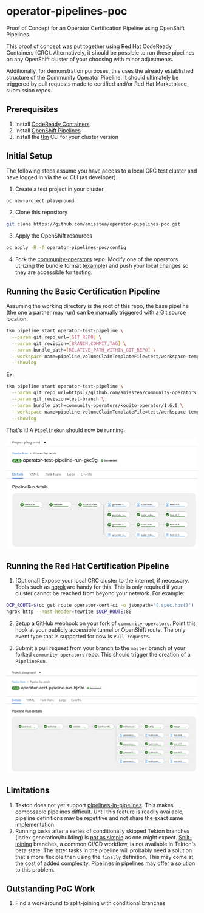 # operator-pipelines-poc
Proof of Concept for an Operator Certification Pipeline using OpenShift Pipelines.

This proof of concept was put together using Red Hat CodeReady Containers (CRC).
Alternatively, it should be possible to run these pipelines on any OpenShift
cluster of your choosing with minor adjustments.

Additionally, for demonstration purposes, this uses the already established
structure of the Community Operator Pipeline. It should ultimately be triggered
by pull requests made to certified and/or Red Hat Marketplace submission repos.

## Prerequisites

1. Install [CodeReady Containers](https://code-ready.github.io/crc/#installation_gsg)
2. Install [OpenShift Pipelines](https://docs.openshift.com/container-platform/4.7/cicd/pipelines/installing-pipelines.html)
3. Install the [tkn](https://console-openshift-console.apps-crc.testing/command-line-tools) CLI for your cluster version

## Initial Setup
The following steps assume you have access to a local CRC test cluster and have
logged in via the `oc` CLI (as developer).

1. Create a test project in your cluster

```bash
oc new-project playground
```

2. Clone this repository

```bash
git clone https://github.com/amisstea/operator-pipelines-poc.git
```

3. Apply the OpenShift resources

```bash
oc apply -R -f operator-pipelines-poc/config
```

4. Fork the [community-operators](https://github.com/operator-framework/community-operators)
   repo. Modify one of the operators utilizing the bundle format
   ([example](https://github.com/amisstea/community-operators/commit/88c9c0e4e843e4f5fb34033abb924606017064aa))
   and push your local changes so they are accessible for testing.

## Running the Basic Certification Pipeline

Assuming the working directory is the root of this repo, the base pipeline
(the one a partner may run) can be manually triggered with a Git source
location.

```bash
tkn pipeline start operator-test-pipeline \
  --param git_repo_url=[GIT_REPO] \
  --param git_revision=[BRANCH,COMMIT,TAG] \
  --param bundle_path=[RELATIVE_PATH_WITHIN_GIT_REPO] \
  --workspace name=pipeline,volumeClaimTemplateFile=test/workspace-template.yml \
  --showlog
```

Ex:

```bash
tkn pipeline start operator-test-pipeline \
  --param git_repo_url=https://github.com/amisstea/community-operators.git \
  --param git_revision=test-branch \
  --param bundle_path=community-operators/kogito-operator/1.6.0 \
  --workspace name=pipeline,volumeClaimTemplateFile=test/workspace-template.yml \
  --showlog
```

That's it! A `PipelineRun` should now be running.

![Successful test pipeline run](img/test-pipelinerun-details.png)

## Running the Red Hat Certification Pipeline

1. [Optional] Expose your local CRC cluster to the internet, if necessary.
   Tools such as [ngrok](https://dashboard.ngrok.com/get-started/setup) are
   handy for this. This is only required if your cluster cannot be reached
   from beyond your network. For example:

```bash
OCP_ROUTE=$(oc get route operator-cert-ci -o jsonpath='{.spec.host}')
ngrok http --host-header=rewrite $OCP_ROUTE:80
```

2. Setup a GitHub webhook on your fork of `community-operators`. Point this
   hook at your publicly accessible tunnel or OpenShift route. The only
   event type that is supported for now is `Pull requests`.

3. Submit a pull request from your branch to the `master` branch of your
   forked `community-operators` repo. This should trigger the creation of a
   `PipelineRun`.

![Successful cert pipeline run](img/cert-pipelinerun-details.png)

## Limitations
1. Tekton does not yet support
   [pipelines-in-pipelines](https://github.com/tektoncd/community/blob/main/teps/0056-pipelines-in-pipelines.md).
   This makes composable pipelines difficult. Until this feature is
   readily available, pipeline definitions may be repetitive and not share the
   exact same implementation.
2. Running tasks after a series of conditionally skipped Tekton branches
   (index generation/building) is [not as simple](https://github.com/tektoncd/community/blob/main/teps/0059-skipping-strategies.md)
   as one might expect. [Split-joining](https://github.com/tektoncd/pipeline/issues/3929)
   branches, a common CI/CD workflow, is not available in Tekton's beta state.
   The latter tasks in the pipeline will probably need a solution that's more
   flexible than using the `finally` definition. This may come at the cost of
   added complexity. Pipelines in pipelines may offer a solution to this
   problem.

## Outstanding PoC Work
1. Find a workaround to split-joining with conditional branches
